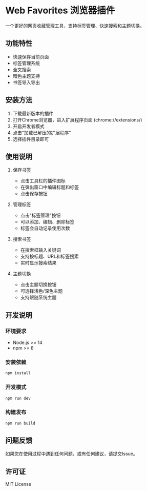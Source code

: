 # Web Favorites 浏览器插件

一个更好的网页收藏管理工具，支持标签管理、快速搜索和主题切换。

## 功能特性

- 快速保存当前页面
- 标签管理系统
- 全文搜索
- 暗色主题支持
- 书签导入导出

## 安装方法

1. 下载最新版本的插件
2. 打开Chrome浏览器，进入扩展程序页面 (chrome://extensions/)
3. 开启开发者模式
4. 点击"加载已解压的扩展程序"
5. 选择插件目录即可

## 使用说明

1. 保存书签
   - 点击工具栏的插件图标
   - 在弹出窗口中编辑标题和标签
   - 点击保存按钮

2. 管理标签
   - 点击"标签管理"按钮
   - 可以添加、编辑、删除标签
   - 标签会自动记录使用次数

3. 搜索书签
   - 在搜索框输入关键词
   - 支持按标题、URL和标签搜索
   - 实时显示搜索结果

4. 主题切换
   - 点击主题切换按钮
   - 可选择浅色/深色主题
   - 支持跟随系统主题

## 开发说明

### 环境要求

- Node.js >= 14
- npm >= 6

### 安装依赖

```bash
npm install
```

### 开发模式

```bash
npm run dev
```

### 构建发布

```bash
npm run build
```

## 问题反馈

如果您在使用过程中遇到任何问题，或有任何建议，请提交Issue。

## 许可证

MIT License 
